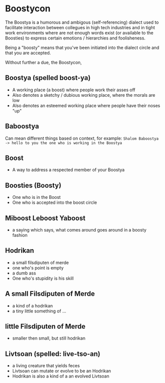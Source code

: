 # Boostycon

The Boostya is a humorous and ambigous (self-referencing) dialect  used to facilitate interaction between
collegues in high tech industries and in tight work environments where
are not enough words exist (or available to the Boosties) to express certain emotions / hierarchies and foolisheness.

Being a "boosty" means that you've been initiated into the dialect circle 
and that you are accepted.

Without further a due, the Boostycon,

## Boostya (spelled boost-ya)
- A working place (a boost) where people work their asses off
- Also denotes a sketchy / dubious working place, where the morals are low
- Also denotes an esteemed working place where people have their noses "up"

## Baboostya
Can mean different things based on context, for example:
```Shalom Baboostya -> hello to you the one who is working in the Boostya```

## Boost
- A way to address a respected member of your Boostya

## Boosties (Boosty)
- One who is in the Boost 
- One who is accepted into the boost circle

## Miboost Leboost Yaboost
- a saying which says, what comes around goes around in a boosty fashion


## Hodrikan
- a small filsdiputen of merde
- one who's point is empty
- a dumb ass
- One who's stupidity is his skill

## A small Filsdiputen of Merde
- a kind of a hodrikan
- a tiny little something of ...

## little Filsdiputen of Merde
- smaller then small, but still hodrikan

## Livtsoan (spelled: live-tso-an)
- a living creature that yields feces
- Livtsoan can mutate or evolve to be an Hodrikan
- Hodrikan is also a kind of a an evolved Livtsoan

